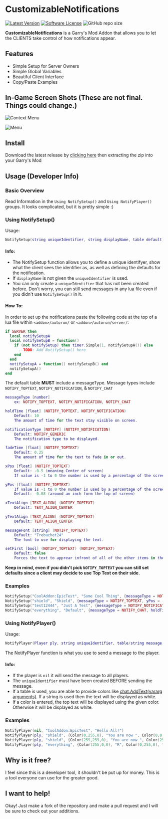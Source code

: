# CustomizableNotifications

[![Latest Version](https://img.shields.io/github/release/RyanTheTechMan/CustomizableNotifications.svg?style=flat-square)](https://github.com/RyanTheTechMan/CustomizableNotifications/releases)
[![Software License](https://img.shields.io/badge/license-CC--BY--SA--4.0-brightgreen.svg?style=flat-square)](https://github.com/RyanTheTechMan/CustomizableNotifications/blob/master/LICENSE.md)
![GitHub repo size](https://img.shields.io/github/repo-size/RyanTheTechMan/CustomizableNotifications?label=Size&style=flat-square)

**CustomizableNotifications** is a Garry's Mod Addon that allows you to let the CLIENTS take control of how notifications appear.

## Features

-   Simple Setup for Server Owners
-   Simple Global Variables
-   Beautiful Client Interface
-   Copy/Paste Examples

## In-Game Screen Shots (These are not final. Things could change.)
![Context Menu](https://i.gyazo.com/0942831afa869b4fb79987f6acbf3d8c.png)

![Menu](https://i.imgur.com/vKxQNbT.png)

## Install
Download the latest release by [clicking here](https://github.com/RyanTheTechMan/CustomizableNotifications/releases/latest/download/customizable_notifications.zip) then extracting the zip into your Garry's Mod

## Usage (Developer Info)
### Basic Overview
Read Information in the `Using NotifySetup()` and `Using NotifyPlayer()` groups. It looks complicated, but it is pretty simple :)

### Using NotifySetup()
Usage:
```lua
NotifySetup(string uniqueIdentifier, string displayName, table default)
```
#### Info:
- The NotifySetup function allows you to define a unique identifyer, show what the client sees the identifier as, as well as defining the defaults for the notification.
- If `displayName` is not given the `uniqueIdentifier` is used.
- You can only create a `uniqueIdentifier` that has not been created before. Don't worry, you can still send messages in any lua file even if you didn't use `NotifySetup()` in it.

#### How To:
In order to set up the notifications paste the following code at the top of a lua file within `<addon>/autorun/` or `<addon>/autorun/server/`:
```lua
if SERVER then
  local notifySetupA
  local notifySetupB = function()
    if (not NotifySetup) then timer.Simple(1, notifySetupA()) else
      --TODO: Add NotifySetup() here 
    end
  end
  notifySetupA = function() notifySetupB() end
  notifySetupA()
end
```

The default table **MUST** include a messageType. Message types include `NOTIFY_TOPTEXT`, `NOTIFY_NOTIFICATION`, & `NOTIFY_CHAT`
```lua
messageType [number]
	ex: NOTIFY_TOPTEXT, NOTIFY_NOTIFICATION, NOTIFY_CHAT

holdTime [float] (NOTIFY_TOPTEXT, NOTIFY_NOTIFICATION)
	Default: 10
	The amount of time for the text stay visible on screen.

notificationType [NOTIFY] (NOTIFY_NOTIFICATION)
	Default: NOTIFY_GENERIC
	The notification type to be displayed.

fadeTime [float] (NOTIFY_TOPTEXT)
	Default: 0.25
	The amount of time for the text to fade in or out.

xPos [float] (NOTIFY_TOPTEXT)
	Default: -0.5 (meaning Center of screen)
	If value is -1 to 0 the number is used by a percentage of the screen.

yPos [float] (NOTIFY_TOPTEXT)
	If value is -1 to 0 the number is used by a percentage of the screen.
	Default: -0.08 (around an inch form the top of screen)

xTextAlign [TEXT_ALIGN] (NOTIFY_TOPTEXT)
	Default: TEXT_ALIGN_CENTER

yTextAlign [TEXT_ALIGN] (NOTIFY_TOPTEXT)
	Default: TEXT_ALIGN_CENTER

messageFont [string] (NOTIFY_TOPTEXT)
	Default: "Trebuchet24"
	The font to use for displaying the text.

setFirst [bool] (NOTIFY_TOPTEXT) (NOTIFY_TOPTEXT)
	Default: false
	Forces the text to apprear infront of all of the other items in the list.
```

**Keep in mind, even if you didn't pick `NOTIFY_TOPTEXT` you can still set defaults since a client may decide to use Top Text on their side.**

### Examples
```lua
NotifySetup("CoolAddon:EpicTest", "Some Cool Thing", {messageType = NOTIFY_CHAT})
NotifySetup("shield", "Shield", {messageType = NOTIFY_TOPTEXT, yPos = -0.5, holdTime = 12})
NotifySetup("test12444", "Just A Test", {messageType = NOTIFY_NOTIFICATION, xPos = 10, xTextAlign = TEXT_ALIGN_LEFT, messageFont = Trebuchet18, setFirst = true, holdTime = 5})
NotifySetup("everything", "Default", {messageType = NOTIFY_CHAT, holdTime = 10, notificationType = NOTIFY_GENERIC, fadeTime = 0.25, xPos = -0.5, yPos = -0.08, xTextAlign = TEXT_ALIGN_CENTER, yTextAlign = TEXT_ALIGN_CENTER, messageFont = "Trebuchet24", setFirst = false})
```

### Using NotifyPlayer()
Usage:
```lua
NotifyPlayer(Player ply, string uniqueIdentifier, table/string message, <Color> topTextColor)
```
The NotifyPlayer function is what you use to send a message to the player.

#### Info:
- If the player is `nil` it will send the message to all players.
- The `uniqueIdentifier` must have been created BEFORE sending the message.
- If a table is used, you are able to provide colors like [chat.AddText(vararg arguments)](https://wiki.facepunch.com/gmod/chat.AddText). If a string is used then the text will be displayed as white.
- If a color is entered, the top text will be displayed using the given color. Otherwise it will be displayed as white.

### Examples
```lua
NotifyPlayer(nil, "CoolAddon:EpicTest", "Hello All!")
NotifyPlayer(ply, "shield", {Color(0,255,0), "You are now ", Color(0,0,255), "shielded"}, Color(0,0,255))
NotifyPlayer(ply, "shield", {Color(255,255,0), "You are now ", Color(255,0,0), "unshielded"}, Color(255,0,0))
NotifyPlayer(ply, "everything", {Color(255,0,0), "R", Color(0,255,0), "G", Color(0,0,255), "B", Color(255,255,255), "!"})
```

## Why is it free?
I feel since this is a developer tool, it shouldn't be put up for money. This is a tool everyone can use for the greater good.

## I want to help!
Okay! Just make a fork of the repository and make a pull request and I will be sure to check out your additions.
